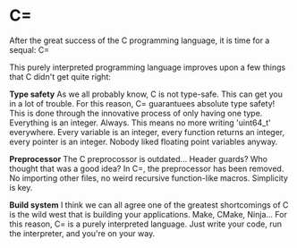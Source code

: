 # C=
After the great success of the C programming language, it is time for a sequal: C=

This purely interpreted programming language improves upon a few things that C didn't get quite right:

**Type safety**
As we all probably know, C is not type-safe. This can get you in a lot of trouble. For this reason, C= guarantuees absolute type safety! This is done through the innovative process of only having one type. Everything is an integer. Always. This means no more writing 'uint64_t' everywhere. Every variable is an integer, every function returns an integer, every pointer is an integer. Nobody liked floating point variables anyway.

**Preprocessor**
The C preprocossor is outdated... Header guards? Who thought that was a good idea? In C=, the preprocessor has been removed. No importing other files, no weird recursive function-like macros. Simplicity is key.

**Build system**
I think we can all agree one of the greatest shortcomings of C is the wild west that is building your applications. Make, CMake, Ninja... For this reason, C= is a purely interpreted language. Just write your code, run the interpreter, and you're on your way.